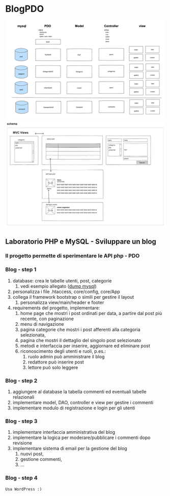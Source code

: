 # BlogPDO

![schema](blog_database.png)
![schema](blog_view.jpg)

## Laboratorio PHP e MySQL - Sviluppare un blog

### Il progetto permette di sperimentare le API php - PDO

### Blog - step 1

1. database: crea le tabelle utenti, post, categorie
    1. vedi esempio allegato ([dump mysql](./app/dao))
2. personalizza i file .htaccess, core/config, core/App
3. collega il framework bootstrap o simili per gestire il layout
    1. personalizza view/main/header e footer
4. requirements del progetto, implementare:
    1. home page che mostri i post ordinati per data, a partire dal post più recente, con paginazione
    2. menu di navigazione
    3. pagina categorie che mostri i post afferenti alla categoria selezionata,
    4. pagina che mostri il dettaglio del singolo post selezionato
    5. metodi e interfaccia per inserire, aggiornare ed eliminare post
    6. riconoscimento degli utenti e ruoli, p.es.: 
        1. ruolo admin può amministrare il blog
        2. redattore può inserire post
        3. lettore può solo leggere

### Blog - step 2

1. aggiungere al database la tabella commenti ed eventuali tabelle relazionali
2. implementare model, DAO, controller e view per gestire i commenti
3. implementare modulo di registrazione e login per gli utenti

### Blog - step 3

1. implementare interfaccia amministrativa del blog
2. implementare la logica per moderare/pubblicare i commenti dopo revisione
3. implementare sistema di email per la gestione del blog 
    1. nuovi post, 
    2. gestione commenti, 
    3. ...

### Blog - step 4
    
    Usa WordPress :)